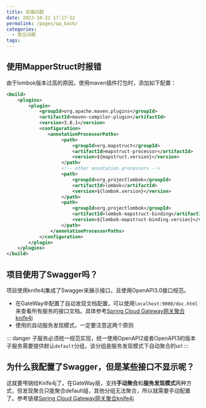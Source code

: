 ```yaml
---
title: 后端问题
date: 2023-10-22 17:17:12
permalink: /pages/qa_back/
categories:
  - 常见问题
tags:
---
```

## 使用MapperStruct时报错
由于lombok版本过高的原因，使用maven插件打包时，添加如下配置：
```xml
<build>  
    <plugins>  
        <plugin>  
            <groupId>org.apache.maven.plugins</groupId>  
            <artifactId>maven-compiler-plugin</artifactId>  
            <version>3.8.1</version>  
            <configuration>  
               <annotationProcessorPaths>  
                    <path>  
                        <groupId>org.mapstruct</groupId>  
                        <artifactId>mapstruct-processor</artifactId>  
                        <version>${mapstruct.version}</version>  
                    </path>  
                    <!-- other annotation processors -->  
                    <path>  
                        <groupId>org.projectlombok</groupId>  
                        <artifactId>lombok</artifactId>  
                        <version>${lombok.version}</version>  
                    </path>  
                    <path>  
                        <groupId>org.projectlombok</groupId>  
                        <artifactId>lombok-mapstruct-binding</artifactId>  
                        <version>${lombok-mapstruct-binding.version}</version>  
                    </path>  
                </annotationProcessorPaths>  
            </configuration>  
        </plugin>  
    </plugins>  
</build>
```

## 项目使用了Swagger吗？
项目使用knife4j集成了Swagger来展示接口，且使用OpenAPI3.0接口规范。
- 在GateWay中配置了自动发现文档配置，可以使用```localhost:9000/doc.html```来查看所有服务的接口文档。具体参考[Spring Cloud Gateway网关聚合knife4j](https://doc.xiaominfo.com/docs/middleware-sources/spring-cloud-gateway/spring-gateway-introduction)
- 使用的自动服务发现模式，一定要注意这两个原则

::: danger
子服务必须统一规范实现，统一使用OpenAPI2或者OpenAPI3的版本
子服务需要提供默认`default`分组，该分组是服务发现模式下自动聚合的url
:::

## 为什么我配置了Swagger，但是某些接口不显示呢？
这就要甩锅给Knife4j了，在GateWay层，支持**手动聚合**和**服务发现模式**两种方式，但发现聚合只能聚合default组，其他分组无法聚合，所以就需要手动配置了。参考链接[Spring Cloud Gateway网关聚合knife4j](https://doc.xiaominfo.com/docs/middleware-sources/spring-cloud-gateway/spring-gateway-introduction#%E6%89%8B%E5%8A%A8%E9%85%8D%E7%BD%AE%E8%81%9A%E5%90%88manual)